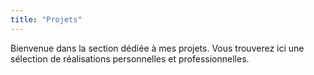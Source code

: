 ```yaml
---
title: "Projets"
---
```


Bienvenue dans la section dédiée à mes projets. Vous trouverez ici une sélection de réalisations personnelles et professionnelles.
